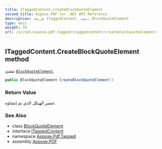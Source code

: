 ```yaml
---
title: ITaggedContent.CreateBlockQuoteElement
second_title: Aspose.PDF for .NET API Reference
description: طريقة ITaggedContent. تنشئ BlockQuoteElement
type: docs
weight: 70
url: /ar/net/aspose.pdf.tagged/itaggedcontent/createblockquoteelement/
---
```

## ITaggedContent.CreateBlockQuoteElement method

تنشئ [`BlockQuoteElement`](../../../aspose.pdf.logicalstructure/blockquoteelement/).

```csharp
public BlockQuoteElement CreateBlockQuoteElement()
```

### Return Value

عنصر الهيكل الذي تم إنشاؤه.

### See Also

* class [BlockQuoteElement](../../../aspose.pdf.logicalstructure/blockquoteelement/)
* interface [ITaggedContent](../)
* namespace [Aspose.Pdf.Tagged](../../../aspose.pdf.tagged/)
* assembly [Aspose.PDF](../../../)